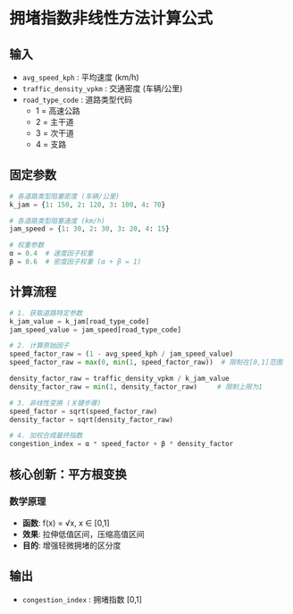 # 拥堵指数非线性方法计算公式

## 输入
- `avg_speed_kph` : 平均速度 (km/h)
- `traffic_density_vpkm` : 交通密度 (车辆/公里)
- `road_type_code` : 道路类型代码
  - 1 = 高速公路
  - 2 = 主干道
  - 3 = 次干道
  - 4 = 支路

## 固定参数
```python
# 各道路类型阻塞密度 (车辆/公里)
k_jam = {1: 150, 2: 120, 3: 100, 4: 70}

# 各道路类型阻塞速度 (km/h)
jam_speed = {1: 30, 2: 30, 3: 20, 4: 15}

# 权重参数
α = 0.4  # 速度因子权重
β = 0.6  # 密度因子权重 (α + β = 1)
```

## 计算流程
```python
# 1. 获取道路特定参数
k_jam_value = k_jam[road_type_code]
jam_speed_value = jam_speed[road_type_code]

# 2. 计算原始因子
speed_factor_raw = (1 - avg_speed_kph / jam_speed_value)
speed_factor_raw = max(0, min(1, speed_factor_raw))  # 限制在[0,1]范围

density_factor_raw = traffic_density_vpkm / k_jam_value
density_factor_raw = min(1, density_factor_raw)     # 限制上限为1

# 3. 非线性变换 (关键步骤)
speed_factor = sqrt(speed_factor_raw)
density_factor = sqrt(density_factor_raw)

# 4. 加权合成最终指数
congestion_index = α * speed_factor + β * density_factor
```

## 核心创新：平方根变换
### 数学原理
- **函数**: f(x) = √x, x ∈ [0,1]
- **效果**: 拉伸低值区间，压缩高值区间
- **目的**: 增强轻微拥堵的区分度

## 输出
- `congestion_index` : 拥堵指数 [0,1]